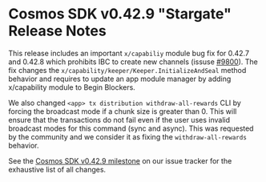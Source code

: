 # Cosmos SDK v0.42.9 "Stargate" Release Notes

This release includes an important `x/capabiliy` module bug fix for 0.42.7 and 0.42.8 which prohibits IBC to create new channels (issuse [\#9800](https://github.com/cosmos/cosmos-sdk/issues/9800)).
The fix changes the `x/capability/keeper/Keeper.InitializeAndSeal` method behavior and requires to update an app module manager by adding x/capability module to Begin Blockers.

We also changed `<app> tx distribution withdraw-all-rewards` CLI by forcing the broadcast mode if a chunk size is greater than 0. This will ensure that the transactions do not fail even if the user uses invalid broadcast modes for this command (sync and async). This was requested by the community and we consider it as fixing the `withdraw-all-rewards` behavior.

See the [Cosmos SDK v0.42.9 milestone](https://github.com/cosmos/cosmos-sdk/milestone/53?closed=1) on our issue tracker for the exhaustive list of all changes.
